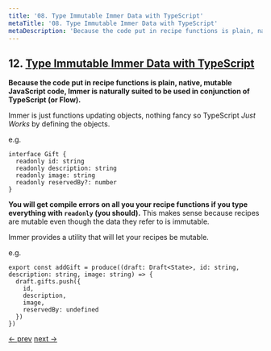```yaml
---
title: '08. Type Immutable Immer Data with TypeScript'
metaTitle: '08. Type Immutable Immer Data with TypeScript'
metaDescription: 'Because the code put in recipe functions is plain, native, mutable JavaScript code, Immer is naturally suited to be used in conjunction of TypeScript (or Flow).'
---
```


## 12. [Type Immutable Immer Data with TypeScript](https://egghead.io/lessons/react-type-immutable-immer-data-with-typescript)

**Because the code put in recipe functions is plain, native, mutable JavaScript code, Immer is naturally suited to be used in conjunction of TypeScript (or Flow).**

Immer is just functions updating objects, nothing fancy so TypeScript *Just Works* by defining  the objects.

e.g.

    interface Gift {
      readonly id: string
      readonly description: string
      readonly image: string
      readonly reservedBy?: number
    }

**You will get compile errors on all you your recipe functions if you type everything with `readonly` (you should).** This makes sense because recipes are mutable even though the data they refer to is immutable.

Immer provides a utility that will let your recipes be mutable.

e.g.

    export const addGift = produce((draft: Draft<State>, id: string, description: string, image: string) => {
      draft.gifts.push({
        id,
        description,
        image,
        reservedBy: undefined
      })
    })

[<- prev](https://github.com/zacjones93/Community-Notes-Immutable-JavaScript-Data-Structures-with-Immer/blob/master/lessons/07-write-asynchronous-producers-in-immer-and-why-you-shouldn-t.md) [next ->](https://github.com/zacjones93/Community-Notes-Immutable-JavaScript-Data-Structures-with-Immer/blob/master/lessons/09-update-immutable-state-with-react-usereducer-through-immer.md)
